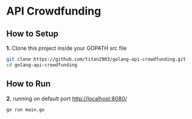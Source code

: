 # API Crowdfunding

## How to Setup

**1.** Clone this project inside your GOPATH src file

```sh
git clone https://github.com/titan2903/golang-api-crowdfunding.git
cd golang-api-crowdfunding
```

## How to Run

**2.** running on default port <http://localhost:8080/>

```sh
go run main.go
```
